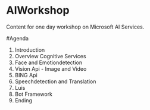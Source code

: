 # AIWorkshop
Content for one day workshop on Microsoft AI Services.


#Agenda
1. Introduction
2. Overview Cognitive Services
3. Face and Emotiondetection  
4. Vision Api - Image and Video 
5. BING Api 
6. Speechdetection and Translation 
7. Luis  
8. Bot Framework 
9. Ending
